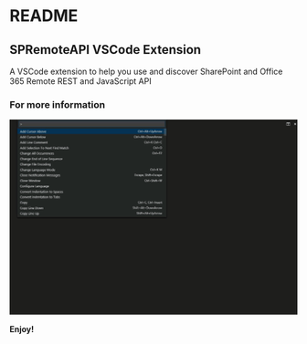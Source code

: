 # README
## SPRemoteAPI VSCode Extension 
A VSCode extension to help you use and discover SharePoint and Office 365 Remote REST and JavaScript API



### For more information
![Alt Text](https://github.com/stevecurran/vscode-spremoteapi/raw/master/src/screenshots/spremoteapi.gif)

**Enjoy!**
